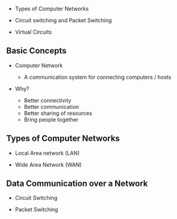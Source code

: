- Types of Computer Networks

- Circuit switching and Packet Switching

- Virtual Circuits

## Basic Concepts

- Computer Network
    - A communication system for connecting computers / hosts

- Why?
    - Better connectivity
    - Better communication
    - Better sharing of resources
    - Bring people together

## Types of Computer Networks

- Local Area network (LAN)

- Wide Area Network (WAN)

## Data Communication over a Network

- Circuit Switching

- Packet Switching

